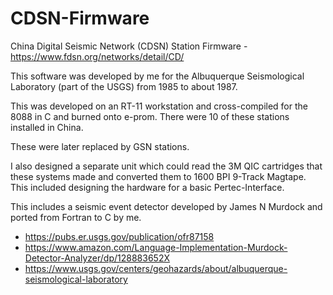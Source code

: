 # CDSN-Firmware
China Digital Seismic Network (CDSN) Station Firmware - https://www.fdsn.org/networks/detail/CD/

This software was developed by me for the Albuquerque Seismological Laboratory (part of the USGS) from 1985 to about 1987.

This was developed on an RT-11 workstation and cross-compiled for the 8088 in C and burned onto e-prom.   There were 10 of these stations installed in China.

These were later replaced by GSN stations.

I also designed a separate unit which could read the 3M QIC cartridges that these systems made and converted them to 1600 BPI 9-Track Magtape.   This included designing the hardware for a basic Pertec-Interface.

This includes a seismic event detector developed by James N Murdock and ported from Fortran to C by me.

* https://pubs.er.usgs.gov/publication/ofr87158
* https://www.amazon.com/Language-Implementation-Murdock-Detector-Analyzer/dp/128883652X
* https://www.usgs.gov/centers/geohazards/about/albuquerque-seismological-laboratory

